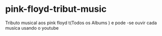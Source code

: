 # pink-floyd-tribut-music
Tributo musical aos pink floyd t(Todos os Albums ) e pode -se ouvir cada musica usando o youtube
